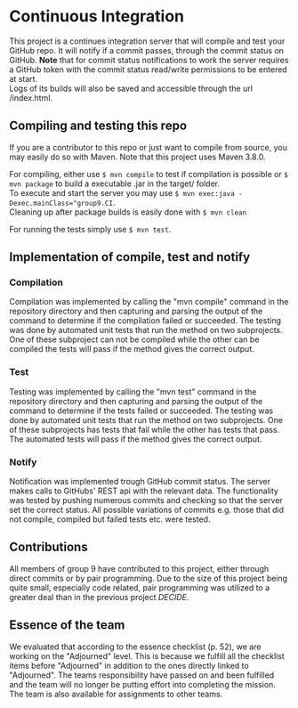# Continuous Integration
This project is a continues integration server that will compile and test your GitHub repo. 
It will notify if a commit passes, through the commit status on GitHub. **Note** that for commit status notifications to work the server requires a GitHub token with the commit status read/write permissions to be entered at start.  
Logs of its builds will also be saved and accessible through the url <url-to-server>/index.html.

## Compiling and testing this repo
If you are a contributor to this repo or just want to compile from source, you may easily do so with Maven.
Note that this project uses Maven 3.8.0.

For compiling, either use `$ mvn compile` to test if compilation is possible or `$ mvn package` to build a executable .jar in the target/ folder.  
To execute and start the server you may use `$ mvn exec:java -Dexec.mainClass="group9.CI`.  
Cleaning up after package builds is easily done with `$ mvn clean`

For running the tests simply use `$ mvn test`.

## Implementation of compile, test and notify

### Compilation
Compilation was implemented by calling the "mvn compile" command in the repository directory and then capturing and
parsing the output of the command to determine if the compilation failed or succeeded. The testing was done by automated
unit tests that run the method on two subprojects. One of these subproject can not be compiled while the other can be
compiled the tests will pass if the method gives the correct output. 

### Test
Testing was implemented by calling the "mvn test" command in the repository directory and then capturing and
parsing the output of the command to determine if the tests failed or succeeded. The testing was done by automated
unit tests that run the method on two subprojects. One of these subprojects has tests that fail while the other has
tests that pass. The automated tests will pass if the method gives the correct output. 

### Notify
Notification was implemented trough GitHub commit status. The server makes calls to GitHubs' REST api with the relevant 
data. The functionality was tested by pushing numerous commits and checking so that the server set the correct status.
All possible variations of commits e.g. those that did not compile, compiled but failed tests etc. were tested.


## Contributions
All members of group 9 have contributed to this project, either through direct commits or by pair programming. 
Due to the size of this project being quite small, especially code related, pair programming was utilized to a greater deal than in the previous project *DECIDE*.

## Essence of the team
We evaluated that according to the essence checklist (p. 52), we are working on the "Adjourned" level. This is because we fulfill all the checklist items before "Adjourned" in addition to the ones directly linked to "Adjourned". The teams responsibility have passed on and been fulfilled and the team will no longer be putting effort into completing the mission. The team is also available for assignments to other teams.